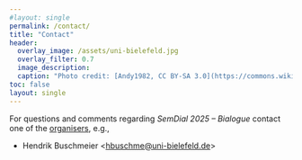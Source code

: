 ```yaml
---
#layout: single
permalink: /contact/
title: "Contact"
header:
  overlay_image: /assets/uni-bielefeld.jpg
  overlay_filter: 0.7 
  image_description: 
  caption: "Photo credit: [Andy1982, CC BY-SA 3.0](https://commons.wikimedia.org/wiki/File:Uni_Bielefeld.jpg) via Wikimedia Commons"
toc: false
layout: single
---
```


For questions and comments regarding *SemDial 2025 – Bialogue* contact one of the [organisers](/organization/), e.g., 

* Hendrik Buschmeier <[hbuschme@uni-bielefeld.de](mailto:hbuschme@uni-bielefeld.de)>
